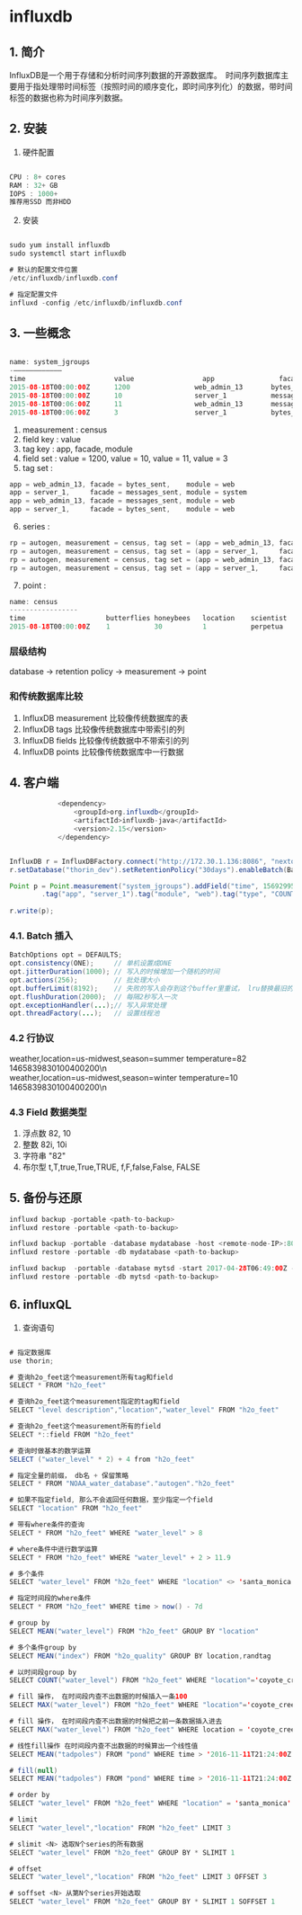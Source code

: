 # influxdb

## 1. 简介
InfluxDB是一个用于存储和分析时间序列数据的开源数据库。　时间序列数据库主要用于指处理带时间标签（按照时间的顺序变化，即时间序列化）的数据，带时间标签的数据也称为时间序列数据。

## 2. 安装
1. 硬件配置
```java  

CPU : 8+ cores
RAM : 32+ GB
IOPS : 1000+  
推荐用SSD 而非HDD

```

2. 安装
```java  

sudo yum install influxdb
sudo systemctl start influxdb

# 默认的配置文件位置
/etc/influxdb/influxdb.conf

# 指定配置文件
influxd -config /etc/influxdb/influxdb.conf

```

## 3. 一些概念

```java  

name: system_jgroups
-————————————
time                      value                 app                facade                module
2015-08-18T00:00:00Z      1200                web_admin_13       bytes_sent              web
2015-08-18T00:00:00Z      10                  server_1           messages_sent           system
2015-08-18T00:06:00Z      11                  web_admin_13       messages_sent           web
2015-08-18T00:06:00Z      3                   server_1           bytes_sent              web

```

1. measurement : census
2. field key : value
3. tag key : app, facade, module
4. field set : value = 1200, value = 10, value = 11, value = 3
5. tag set :   
```java  
app = web_admin_13, facade = bytes_sent,    module = web  
app = server_1,     facade = messages_sent, module = system  
app = web_admin_13, facade = messages_sent, module = web  
app = server_1,     facade = bytes_sent,    module = web  
```

6. series :   
```java  
rp = autogen, measurement = census, tag set = (app = web_admin_13, facade = bytes_sent,    module = web)  
rp = autogen, measurement = census, tag set = (app = server_1,     facade = messages_sent, module = system)  
rp = autogen, measurement = census, tag set = (app = web_admin_13, facade = messages_sent, module = web)  
rp = autogen, measurement = census, tag set = (app = server_1,     facade = bytes_sent,    module = web)  
```

7. point :  
```java  
name: census
-----------------
time                    butterflies honeybees   location    scientist
2015-08-18T00:00:00Z    1           30          1           perpetua
```

### 层级结构
database -> retention policy -> measurement -> point

### 和传统数据库比较
1. InfluxDB measurement 比较像传统数据库的表
2. InfluxDB tags 比较像传统数据库中带索引的列
3. InfluxDB fields 比较像传统数据中不带索引的列
4. InfluxDB points 比较像传统数据库中一行数据

## 4. 客户端

```java  
            <dependency>
                <groupId>org.influxdb</groupId>
                <artifactId>influxdb-java</artifactId>
                <version>2.15</version>
            </dependency>
```

```java  

InfluxDB r = InfluxDBFactory.connect("http://172.30.1.136:8086", "nextop", "nextop");
r.setDatabase("thorin_dev").setRetentionPolicy("30days").enableBatch(BatchOptions.DEFAULTS).enableGzip();

Point p = Point.measurement("system_jgroups").addField("time", 1569299564814L).addField("value", 1024).addField("avg", 0.234d)
		.tag("app", "server_1").tag("module", "web").tag("type", "COUNTER")).tag("facade", "BYTES_SENT").build();
		
r.write(p);
```

### 4.1. Batch 插入

```java  
BatchOptions opt = DEFAULTS;
opt.consistency(ONE);     // 单机设置成ONE
opt.jitterDuration(1000); // 写入的时候增加一个随机的时间
opt.actions(256);         // 批处理大小
opt.bufferLimit(8192);    // 失败的写入会存到这个buffer里重试， lru替换最旧的数据 
opt.flushDuration(2000);  // 每隔2秒写入一次
opt.exceptionHandler(...);// 写入异常处理
opt.threadFactory(...);   // 设置线程池
```

### 4.2 行协议
weather,location=us-midwest,season=summer temperature=82 1465839830100400200\n  
weather,location=us-midwest,season=winter temperature=10 1465839830100400200\n  

### 4.3 Field 数据类型
1. 浮点数   82,  10
2. 整数     82i, 10i
3. 字符串   "82"
4. 布尔型   t,T,true,True,TRUE, f,F,false,False, FALSE

## 5. 备份与还原

```java  
influxd backup -portable <path-to-backup>
influxd restore -portable <path-to-backup>

influxd backup -portable -database mydatabase -host <remote-node-IP>:8088 <path-to-backup>
influxd restore -portable -db mydatabase <path-to-backup>

influxd backup  -portable -database mytsd -start 2017-04-28T06:49:00Z -end 2017-04-28T06:50:00Z <path-to-backup>
influxd restore -portable -db mytsd <path-to-backup>
```

## 6. influxQL

1. 查询语句
```java  

# 指定数据库
use thorin;

# 查询h2o_feet这个measurement所有tag和field
SELECT * FROM "h2o_feet"

# 查询h2o_feet这个measurement指定的tag和field
SELECT "level description","location","water_level" FROM "h2o_feet"

# 查询h2o_feet这个measurement所有的field
SELECT *::field FROM "h2o_feet"

# 查询时做基本的数学运算
SELECT ("water_level" * 2) + 4 from "h2o_feet"

# 指定全量的前缀， db名 + 保留策略 
SELECT * FROM "NOAA_water_database"."autogen"."h2o_feet"

# 如果不指定field, 那么不会返回任何数据，至少指定一个field 
SELECT "location" FROM "h2o_feet"

# 带有where条件的查询
SELECT * FROM "h2o_feet" WHERE "water_level" > 8

# where条件中进行数学运算
SELECT * FROM "h2o_feet" WHERE "water_level" + 2 > 11.9

# 多个条件
SELECT "water_level" FROM "h2o_feet" WHERE "location" <> 'santa_monica' AND (water_level < -0.59 OR water_level > 9.95)

# 指定时间段的where条件
SELECT * FROM "h2o_feet" WHERE time > now() - 7d

# group by 
SELECT MEAN("water_level") FROM "h2o_feet" GROUP BY "location"

# 多个条件group by 
SELECT MEAN("index") FROM "h2o_quality" GROUP BY location,randtag

# 以时间段group by
SELECT COUNT("water_level") FROM "h2o_feet" WHERE "location"='coyote_creek' AND time >= '2015-08-18T00:00:00Z' AND time <= '2015-08-18T00:30:00Z' GROUP BY time(12m)

# fill 操作， 在时间段内查不出数据的时候插入一条100
SELECT MAX("water_level") FROM "h2o_feet" WHERE "location"='coyote_creek' AND time >= '2015-09-18T16:00:00Z' AND time <= '2015-09-18T16:42:00Z' GROUP BY time(12m) fill(100)

# fill 操作， 在时间段内查不出数据的时候把之前一条数据插入进去
SELECT MAX("water_level") FROM "h2o_feet" WHERE location = 'coyote_creek' AND time >= '2015-09-18T16:24:00Z' AND time <= '2015-09-18T16:54:00Z' GROUP BY time(12m) fill(previous)

# 线性fill操作 在时间段内查不出数据的时候算出一个线性值
SELECT MEAN("tadpoles") FROM "pond" WHERE time > '2016-11-11T21:24:00Z' AND time <= '2016-11-11T22:06:00Z' GROUP BY time(12m) fill(linear)

# fill(null)
SELECT MEAN("tadpoles") FROM "pond" WHERE time > '2016-11-11T21:24:00Z' AND time <= '2016-11-11T22:06:00Z' GROUP BY time(12m) fill(null)

# order by 
SELECT "water_level" FROM "h2o_feet" WHERE "location" = 'santa_monica' ORDER BY time DESC

# limit
SELECT "water_level","location" FROM "h2o_feet" LIMIT 3

# slimit <N> 选取N个series的所有数据
SELECT "water_level" FROM "h2o_feet" GROUP BY * SLIMIT 1

# offset
SELECT "water_level","location" FROM "h2o_feet" LIMIT 3 OFFSET 3

# soffset <N> 从第N个series开始选取
SELECT "water_level" FROM "h2o_feet" GROUP BY * SLIMIT 1 SOFFSET 1
```